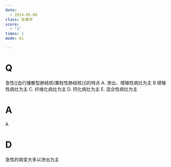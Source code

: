 ```yaml
---
date:
  - 2024-05-06
class: 影像学
score:
  - "1"
times: 1
mode: A1

---
```



# Q
急性[[血行播散型肺结核(粟粒性肺结核)]]的特点
A. 渗出、增殖性病灶为主 
B.增殖性病灶为主
C. 纤维化病灶为主 
D. 钙化病灶为主
E. 混合性病灶为主

# A

A


# D
急性的病变大多以渗出为主
